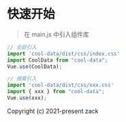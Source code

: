 # 快速开始

> 在 main.js 中引入组件库

```javascript
// 全部引入
import 'cool-data/dist/css/index.css'
import CoolData from "cool-data";
Vue.use(CoolData);

// 按需引入
import 'cool-data/dist/css/xxx.css'
import { xxx } from "cool-data";
Vue.use(xxx);
```

Copyright (c) 2021-present zack